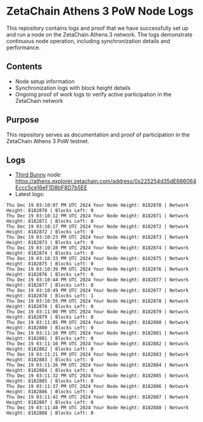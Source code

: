 # ZetaChain Athens 3 PoW Node Logs
This repository contains logs and proof that we have successfully set up and run a node on the ZetaChain Athens 3 network. The logs demonstrate continuous node operation, including synchronization details and performance.

## Contents
- Node setup information
- Synchronization logs with block height details
- Ongoing proof of work logs to verify active participation in the ZetaChain network

## Purpose
This repository serves as documentation and proof of participation in the ZetaChain Athens 3 PoW testnet.

## Logs

- [Third Bunny](https://thirdbunny.xyz/) node: https://athens.explorer.zetachain.com/address/0x225254d35dE666064Eccc5ce16eF1D8bF8D7b5EE
- Latest logs:
```
Thu Dec 19 03:10:07 PM UTC 2024 Your Node Height: 8182870 | Network Height: 8182870 | Blocks Left: 0
Thu Dec 19 03:10:12 PM UTC 2024 Your Node Height: 8182871 | Network Height: 8182871 | Blocks Left: 0
Thu Dec 19 03:10:17 PM UTC 2024 Your Node Height: 8182872 | Network Height: 8182872 | Blocks Left: 0
Thu Dec 19 03:10:23 PM UTC 2024 Your Node Height: 8182873 | Network Height: 8182873 | Blocks Left: 0
Thu Dec 19 03:10:28 PM UTC 2024 Your Node Height: 8182874 | Network Height: 8182874 | Blocks Left: 0
Thu Dec 19 03:10:33 PM UTC 2024 Your Node Height: 8182875 | Network Height: 8182875 | Blocks Left: 0
Thu Dec 19 03:10:39 PM UTC 2024 Your Node Height: 8182876 | Network Height: 8182876 | Blocks Left: 0
Thu Dec 19 03:10:44 PM UTC 2024 Your Node Height: 8182877 | Network Height: 8182877 | Blocks Left: 0
Thu Dec 19 03:10:49 PM UTC 2024 Your Node Height: 8182877 | Network Height: 8182878 | Blocks Left: 1
Thu Dec 19 03:10:55 PM UTC 2024 Your Node Height: 8182878 | Network Height: 8182878 | Blocks Left: 0
Thu Dec 19 03:11:00 PM UTC 2024 Your Node Height: 8182879 | Network Height: 8182879 | Blocks Left: 0
Thu Dec 19 03:11:05 PM UTC 2024 Your Node Height: 8182880 | Network Height: 8182880 | Blocks Left: 0
Thu Dec 19 03:11:10 PM UTC 2024 Your Node Height: 8182881 | Network Height: 8182881 | Blocks Left: 0
Thu Dec 19 03:11:16 PM UTC 2024 Your Node Height: 8182882 | Network Height: 8182882 | Blocks Left: 0
Thu Dec 19 03:11:21 PM UTC 2024 Your Node Height: 8182883 | Network Height: 8182883 | Blocks Left: 0
Thu Dec 19 03:11:26 PM UTC 2024 Your Node Height: 8182884 | Network Height: 8182884 | Blocks Left: 0
Thu Dec 19 03:11:32 PM UTC 2024 Your Node Height: 8182885 | Network Height: 8182885 | Blocks Left: 0
Thu Dec 19 03:11:37 PM UTC 2024 Your Node Height: 8182886 | Network Height: 8182886 | Blocks Left: 0
Thu Dec 19 03:11:42 PM UTC 2024 Your Node Height: 8182887 | Network Height: 8182887 | Blocks Left: 0
Thu Dec 19 03:11:48 PM UTC 2024 Your Node Height: 8182888 | Network Height: 8182888 | Blocks Left: 0
```
